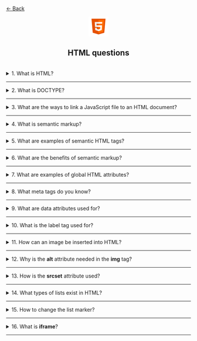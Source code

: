 <a href="../../../README.md">← Back</a>

<div align="center">
  <img src="../../../src/assets/icons/icons-for-titles/html.png">
  <h2>HTML questions</h2>
</div>
<br />

<details>
<summary><span>1. What is HTML?</span></summary>
<br />

HTML (HyperText Markup Language) is the standard markup language used to create and structure content on the web.

</details>

---

<details>
<summary><span>2. What is DOCTYPE?</span></summary>
<br />

DOCTYPE (Document Type Declaration) is an instruction at the beginning of an HTML document that tells the browser which version of HTML to use for rendering the page

</details>

---

<details>
<summary><span>3. What are the ways to link a JavaScript file to an HTML document?</span></summary>
<br />

There are two main ways to include JavaScript in an HTML document:

1. **External JavaScript**

   ```html
   <!-- Synchronous loading (at the end of body) -->
   <body>
   	<!-- content -->
   	<script src="script.js"></script>
   </body>

   <!-- Asynchronous loading (in head) -->
   <head>
   	<script src="script.js" defer></script>
   	<!-- Executes after HTML is parsed, doesn't block HTML parsing -->
   	<script src="script.js" async></script>
   	<!-- Executes immediately when downloaded, doesn't block HTML parsing, may break execution order -->
   </head>
   ```

   Key points:

   - Most maintainable approach
   - Can be cached by browsers
   - Can control loading behavior with `defer` and `async` attributes
   - One file can be reused across multiple pages

2. **Inline JavaScript**

   ```html
   <script>
   	function sayHello() {
   		alert('Hello!');
   	}
   </script>
   ```

   or directly in HTML elements:

   ```html
   <button onclick="sayHello()">Click me</button>
   ```

   - Code is embedded directly in HTML
   - Cannot be cached
   - Mixes behavior with content
   - Useful for small, page-specific scripts
   </details>

---

<details>
<summary><span>4. What is semantic markup?</span></summary>
<br />

Semantic markup is an approach to HTML markup where tags are used to convey the meaning of content rather than just defining its appearance

</details>

---

<details>
<summary><span>5. What are examples of semantic HTML tags?</span></summary>
<br />

Here are common semantic HTML tags:

- `<header>` - Defines a header section
- `<nav>` - Contains navigation links
- `<main>` - Specifies the main content
- `<article>` - Represents a self-contained composition
- `<section>` - Defines a thematic grouping of content
- `<aside>` - Contains content tangentially related to surrounding content
- `<footer>` - Defines a footer section
</details>

---

<details>
<summary><span>6. What are the benefits of semantic markup?</span></summary>
<br />

- **Improves SEO**: Search engines better understand the page structure, which can improve site rankings in search results

- **Enhances accessibility**: Screen readers and other assistive technologies can better interpret content, making the site more usable for people with disabilities

- **Simplifies code maintenance**: Semantic tags make code more readable, reducing the complexity of editing and scaling

- **Improves user experience**: Logically structured content helps users find information more quickly

- **Increases compatibility**: Semantic HTML adapts better to different devices and future web standards

</details>

---

<details>
<summary><span>7. What are examples of global HTML attributes?</span></summary>
<br />

- `class` - Specifies one or more class names for styling and JavaScript selection
- `id` - Defines a unique identifier for an element
- `style` - Contains inline CSS styles
- `title` - Provides additional information shown on hover
- `data-*` - Custom data attributes for storing extra information
- `hidden` - Hides an element from display
- `lang` - Specifies the language of element's content
- `dir` - Sets text direction (ltr or rtl)
- `tabindex` - Controls element's tab order
- `contenteditable` - Makes element content editable

</details>

---

<details>
<summary><span>8. What meta tags do you know?</span></summary>
<br />

- `<meta charset="UTF-8">` - Specifies document encoding. UTF-8 is the most common

- `<meta name="viewport" content="width=device-width, initial-scale=1.0">` - Controls scaling and adaptation of the page on mobile devices

- `<meta name="description" content="Page description">` - Brief description of page content for search engines and social media

- `<meta name="keywords" content="keywords, here">` - List of keywords

- `<meta name="author" content="Author name">` - Specifies the page or website author

- `<meta name="robots" content="index, follow">` - Sets instructions for search engine robots (e.g. whether to index or not)

- `<meta property="og:title" content="Social media title">` - Page title for display on Facebook, LinkedIn etc

- `<meta property="og:description" content="Social media description">` - Brief description when sharing links

- `<meta property="og:image" content="image URL">` - Link to image displayed when sharing

</details>

---

<details>
<summary><span>9. What are data attributes used for?</span></summary>
<br />

They are used to store additional data directly in the markup. Nowadays, they are most commonly used to store test IDs, making it easier to locate the required element

</details>

---

<details>
<summary><span>10. What is the label tag used for?</span></summary>
<br />

**Binding label to form element** - this makes the interface more convenient since users can click on the text to activate the corresponding `<input>`, `<textarea>` or `<select>`

**Improving accessibility** - screen readers recognize `<label>` and help people with disabilities understand what data needs to be entered.

</details>

---

<details>
<summary><span>11. How can an image be inserted into HTML?</span></summary>
<br />

Tag `<img>`

```html
<img src="image.jpg" alt="Описание" width="300" height="200" />
```

CSS `background-image`

```css
background-image: url('image.jpg');
```

CSS `content` в `::before` и `::after`

```css
background-image: url('image.jpg');
```

Tag `<picture>`

```html
<picture>
	<source srcset="image-large.jpg" media="(min-width: 800px)" />
	<source srcset="image-small.jpg" media="(max-width: 799px)" />
	<img src="fallback.jpg" alt="Описание" />
</picture>
```

Base64 encoding

```html
<img src="data:image/png;base64,iVBORw0KGgoAAAANSUhEUgAA..." alt="Описание" />
```

</details>

---

<details>
<summary><span>12. Why is the <b>alt</b> attribute needed in the <b>img</b> tag?</span></summary>
<br />

- For screen readers
- To improve image ranking in search engines
- To explain the content of the image and display its description when it fails to load

</details>

---

<details>
<summary><span>13. How is the <b>srcset</b> attribute used?</span></summary>
<br />

The `srcset` attribute is used to load different versions of an image depending on screen resolution or pixel density

- Here, the browser will choose image-2x.jpg for screens with a density of 2x and image-3x.jpg for 3x

```html
<img
	src="default.jpg"
	srcset="image-2x.jpg 2x, image-3x.jpg 3x"
	alt="Описание"
/>
```

- Here, the `srcset` attribute in `source` tags tells the browser which image to load depending on the screen width

```html
<picture>
	<source srcset="image-large.jpg" media="(min-width: 800px)" />
	<source srcset="image-medium.jpg" media="(min-width: 500px)" />
	<img src="image-small.jpg" alt="Адаптивное изображение" />
</picture>
```

</details>

---

<details>
<summary><span>14. What types of lists exist in HTML?</span></summary>
<br />

In HTML, there are three main types of lists:

1. **Ordered list (`<ol>`)** – used to display items in a specific order, usually numbered with digits or letters.

   ```html
   <ol>
   	<li>First item</li>
   	<li>Second item</li>
   	<li>Third item</li>
   </ol>
   ```

2. **Unordered list (`<ul>`)** – items are displayed without a strict order, usually with bullet points (circles, squares, etc.).

   ```html
   <ul>
   	<li>Item 1</li>
   	<li>Item 2</li>
   	<li>Item 3</li>
   </ul>
   ```

3. **Definition list (`<dl>`)** – used to display terms and their descriptions.
   ```html
   <dl>
   	<dt>HTML</dt>
   	<dd>A markup language for creating web pages</dd>
   	<dt>CSS</dt>
   	<dd>A styling language for designing web pages</dd>
   </dl>
   ```

Additionally, lists can be styled using CSS to change markers, add custom numbering, or apply unique styles.

</details>

---

<details>
<summary><span>15. How to change the list marker?</span></summary>
<br />

In HTML, list markers can be modified using CSS. Here are the main methods:

### 1. **`list-style-type`**

```css
ul {
	list-style-type: square; /* Square instead of the default circle */
}
```

Available values: `disc` (default), `circle`, `square`, `none` (removes markers).

```css
ol {
	list-style-type: upper-roman; /* Roman numerals (I, II, III) */
}
```

Available values: `decimal`, `lower-alpha`, `upper-alpha`, `lower-roman`, `upper-roman`.

### 2. **Custom image as a marker**

```css
ul {
	list-style-image: url('marker.png'); /* Set a custom marker */
}
```

However, it's better to use `background-image`.

### 3. **Custom marker using `::before`**

```css
ul li {
	list-style: none; /* Remove default markers */
}

ul li::before {
	content: '🔥'; /* Add emoji as a marker */
	margin-right: 10px;
}
```

</details>

---

<details>
<summary><span>16. What is <b>iframe</b>? </span></summary>
<br />

It is an HTML element that allows embedding one web page inside another. It is used to display external content such as maps, videos, other web pages, or even interactive applications.

</details>

---